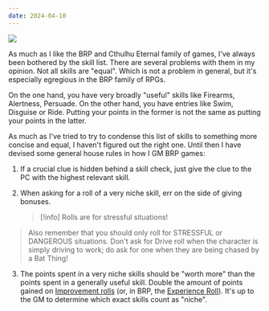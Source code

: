 ```yaml
---
date: 2024-04-10
---
```

![](https://cdn11.bigcommerce.com/s-9zhx02uo/product_images/uploaded_images/female-warrior-500x516.png)

As much as I like the BRP and Cthulhu Eternal family of games, I've always been bothered by the skill list. There are several problems with them in my opinion. Not all skills are "equal". Which is not a problem in general, but it's especially egregious in the BRP family of RPGs.

On the one hand, you have very broadly "useful" skills like Firearms, Alertness, Persuade. On the other hand, you have entries like Swim, Disguise or Ride. Putting your points in the former is not the same as putting your points in the latter.

As much as I've tried to try to condense this list of skills to something more concise and equal, I haven't figured out the right one. Until then I have devised some general house rules in how I GM BRP games:

1. If a crucial clue is hidden behind a skill check, just give the clue to the PC with the highest relevant skill. 
2. When asking for a roll of a very niche skill, err on the side of giving bonuses. 
   
   > [!info] Rolls are for stressful situations!
> Also remember that you should only roll for STRESSFUL or DANGEROUS situations. Don't ask for Drive roll when the character is simply driving to work; do ask for one when they are being chased by a Bat Thing!

3. The points spent in a very niche skills should be "worth more" than the points spent in a generally useful skill. Double the amount of points gained on [Improvement rolls](https://storieswithdice.com/cthulhu_eternal_srd/Part-2---Skills#improving-skills) (or, in BRP, the [Experience Roll](https://storieswithdice.com/brp_srd/05.-System#making-an-experience-roll)). It's up to the GM to determine which exact skills count as "niche".